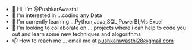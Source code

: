 - 👋 Hi, I’m @PushkarAwasthi
- 👀 I’m interested in ...coding any Data
- 🌱 I’m currently learning ...Python,Java,SQL,PowerBI,Ms Excel
- 💞️ I’m looking to collaborate on ... projects where i can help to code you out and learn some new techniques and alogorithms
- 📫 How to reach me ... email me at pushkarawasthi28@gmail.com

<!---
PushkarAwasthi/PushkarAwasthi is a ✨ special ✨ repository because its `README.md` (this file) appears on your GitHub profile.
You can click the Preview link to take a look at your changes.
--->
